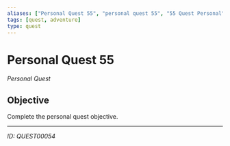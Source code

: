 ```yaml
---
aliases: ["Personal Quest 55", "personal quest 55", "55 Quest Personal"]
tags: [quest, adventure]
type: quest
---
```


# Personal Quest 55

*Personal Quest*

## Objective
Complete the personal quest objective.

---
*ID: QUEST00054*